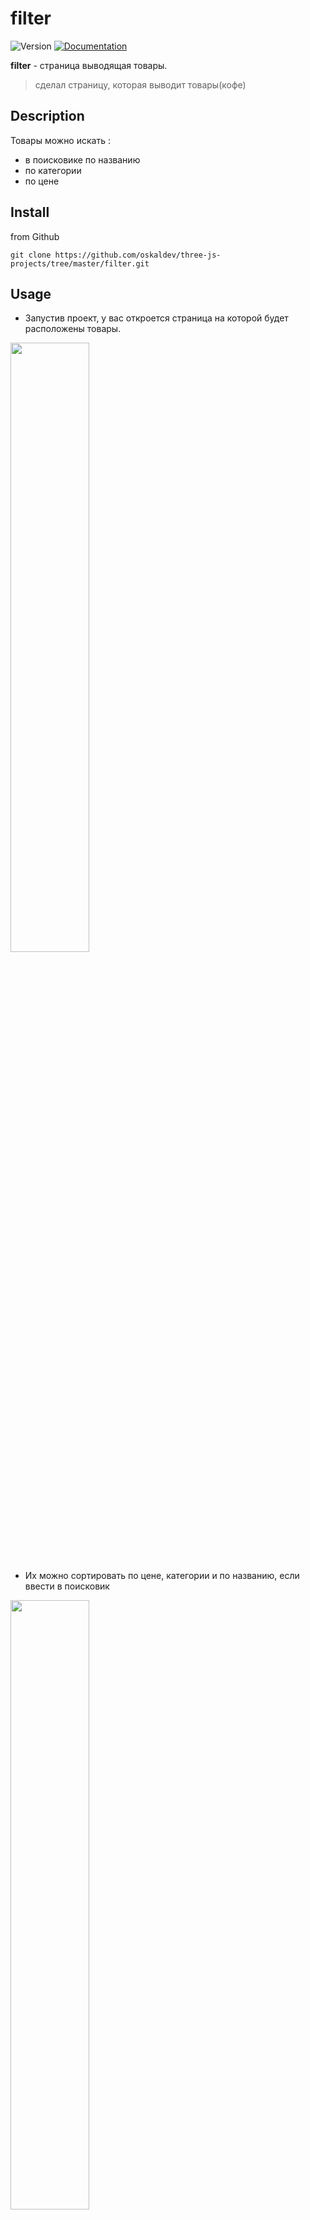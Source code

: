 # filter
<p>
  <img alt="Version" src="https://img.shields.io/badge/version-1.0.0-blue.svg?cacheSeconds=2592000" />
  <a href="https://github.com/oskaldev/random-colors#readme" target="_blank">
    <img alt="Documentation" src="https://img.shields.io/badge/documentation-yes-brightgreen.svg" />
  </a>
</p>

**filter** - страница выводящая товары.
> сделал страницу, которая выводит товары(кофе)

## Description
Товары можно искать : 
 - в поисковике по названию 
 - по категории
 - по цене

## Install
from Github
```Github
git clone https://github.com/oskaldev/three-js-projects/tree/master/filter.git
```
## Usage

- Запустив проект, у вас откроется страница на которой будет расположены товары.

<img src="https://user-images.githubusercontent.com/67880047/227736588-dd5326b6-14b9-402f-bd74-9786f203426c.png" width=50% height=50%>

- Их можно сортировать по цене, категории и по названию, если ввести в поисковик

<img src="https://user-images.githubusercontent.com/67880047/227736651-19d409ec-e4b6-4195-a2aa-dbfd067bd329.png" width=50% height=50%>

<img src="https://user-images.githubusercontent.com/67880047/227736725-98d2c3cc-f721-4010-b4fc-a026ce6aaefe.png" width=50% height=50%>

<img src="https://user-images.githubusercontent.com/67880047/227736727-46b41ceb-9955-4164-b070-1dbb7d8d969e.png" width=50% height=50%>

Написан на нативном JS

## Author

👤 **oskaldev**

* Github: [@oskaldev](https://github.com/oskaldev)
* LinkedIn: [@oskaldev](https://linkedin.com/in/oskaldev)
* Telegram: [@oskaldev](https://t.me/oskaldev)
